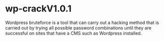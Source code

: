# wp-crackV1.0.1
Wordpress bruteforce is a tool that can carry out a hacking method that is carried out by trying all possible password combinations until they are successful on sites that have a CMS such as Wordpress installed.
